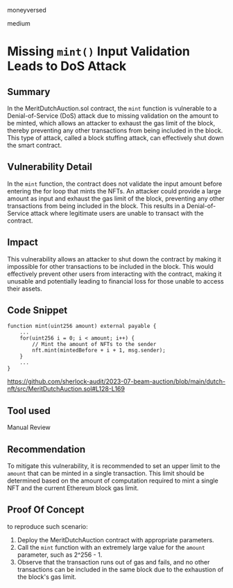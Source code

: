 moneyversed

medium

# Missing `mint()`  Input Validation Leads to DoS Attack

## Summary

In the MeritDutchAuction.sol contract, the `mint` function is vulnerable to a Denial-of-Service (DoS) attack due to missing validation on the amount to be minted, which allows an attacker to exhaust the gas limit of the block, thereby preventing any other transactions from being included in the block. This type of attack, called a block stuffing attack, can effectively shut down the smart contract.

## Vulnerability Detail

In the `mint` function, the contract does not validate the input amount before entering the for loop that mints the NFTs. An attacker could provide a large amount as input and exhaust the gas limit of the block, preventing any other transactions from being included in the block. This results in a Denial-of-Service attack where legitimate users are unable to transact with the contract.

## Impact

This vulnerability allows an attacker to shut down the contract by making it impossible for other transactions to be included in the block. This would effectively prevent other users from interacting with the contract, making it unusable and potentially leading to financial loss for those unable to access their assets. 

## Code Snippet

```solidity
function mint(uint256 amount) external payable {
    ...
    for(uint256 i = 0; i < amount; i++) {
        // Mint the amount of NFTs to the sender
        nft.mint(mintedBefore + i + 1, msg.sender);
    }
    ...
}
```

https://github.com/sherlock-audit/2023-07-beam-auction/blob/main/dutch-nft/src/MeritDutchAuction.sol#L128-L169

## Tool used

Manual Review

## Recommendation

To mitigate this vulnerability, it is recommended to set an upper limit to the `amount` that can be minted in a single transaction. This limit should be determined based on the amount of computation required to mint a single NFT and the current Ethereum block gas limit.

## Proof Of Concept

to reproduce such scenario:

1. Deploy the MeritDutchAuction contract with appropriate parameters.
2. Call the `mint` function with an extremely large value for the `amount` parameter, such as 2^256 - 1.
3. Observe that the transaction runs out of gas and fails, and no other transactions can be included in the same block due to the exhaustion of the block's gas limit.